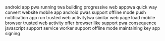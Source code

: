 android app pwa running twa building progressive web apppwa quick way convert website mobile app android pwas support offline mode push notification app run trusted web activitytwa similar web page load mobile browser trusted web activity offer browser like support pwa consequence javascript support service worker support offline mode maintaining key app signing
